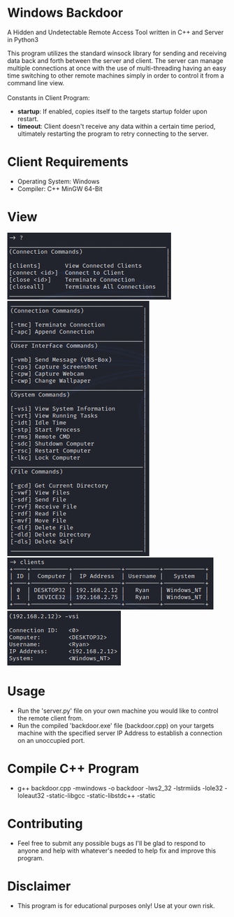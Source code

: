# Windows Backdoor
A Hidden and Undetectable Remote Access Tool written in C++ and Server in Python3

This program utilizes the standard winsock library for sending and receiving data back and forth between the server and client. The server can manage multiple connections at once with the use of multi-threading having an easy time switching to other remote machines simply in order to control it from a command line view.
<br/><br/>
Constants in Client Program:
- <b>startup</b>: If enabled, copies itself to the targets startup folder upon restart.
- <b>timeout</b>: Client doesn't receive any data within a certain time period, ultimately restarting the program to retry connecting to the server.

# Client Requirements
-  Operating System: Windows
-  Compiler: C++ MinGW 64-Bit

# View
![](images/connection_commands.png)<br/>
![](images/commands.png)<br/>
![](images/clients.png)<br/>
![](images/console.png)

# Usage
- Run the 'server.py' file on your own machine you would like to control the remote client from.
- Run the compiled 'backdoor.exe' file (backdoor.cpp) on your targets machine with the specified server IP Address to establish a connection on an unoccupied port.

# Compile C++ Program
- g++ backdoor.cpp -mwindows -o backdoor -lws2_32 -lstrmiids -lole32 -loleaut32 -static-libgcc -static-libstdc++ -static

# Contributing
- Feel free to submit any possible bugs as I'll be glad to respond to anyone and help with whatever's needed to help fix and improve this program.

# Disclaimer
- This program is for educational purposes only! Use at your own risk.
